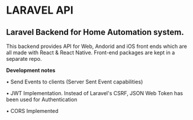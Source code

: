 LARAVEL API
===
Laravel Backend for Home Automation system.
---

This backend  provides API for Web, Andorid and iOS front ends which are all made with React & React Native. Front-end packages are kept in a separate repo. 

**Development notes**

• Send Events to clients (Server Sent Event capabilities)

• JWT Implementation. Instead of Laravel's CSRF, JSON Web Token has been used for Authentication

• CORS Implemented
